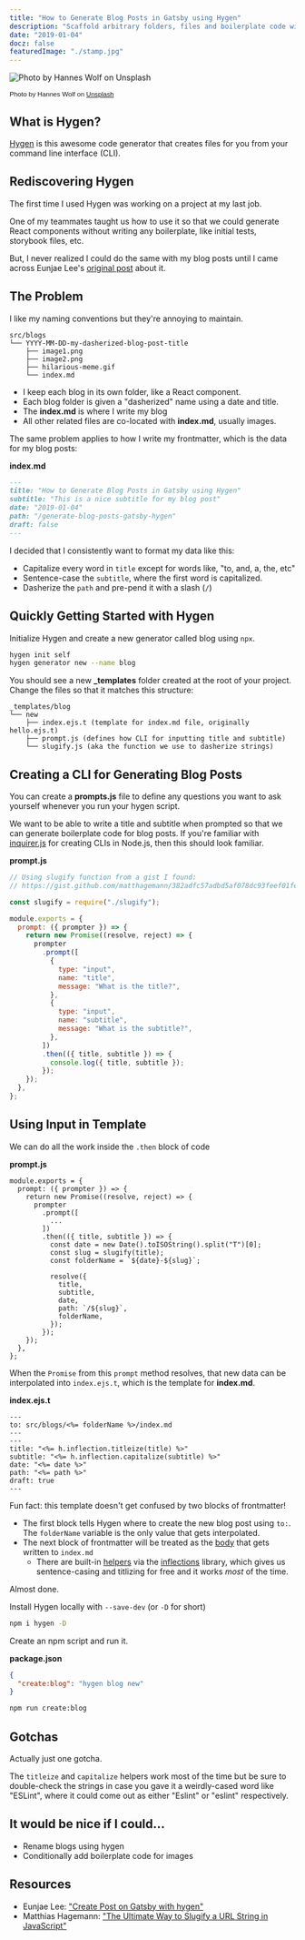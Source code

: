 ```yaml
---
title: "How to Generate Blog Posts in Gatsby using Hygen"
description: "Scaffold arbitrary folders, files and boilerplate code with Hygen."
date: "2019-01-04"
docz: false
featuredImage: "./stamp.jpg"
---
```


![Photo by Hannes Wolf on Unsplash](./stamp.jpg)

<small style="font-family: Karla, sans-serif;">Photo by Hannes Wolf on [Unsplash](https://unsplash.com/photos/n2ILm0aTCYo)</small>

## What is Hygen?

[Hygen](https://www.hygen.io/) is this awesome code generator that creates files for you from your command line interface (CLI).

## Rediscovering Hygen

The first time I used Hygen was working on a project at my last job.

One of my teammates taught us how to use it so that we could generate React components without writing any boilerplate, like initial tests, storybook files, etc.

But, I never realized I could do the same with my blog posts until I came across Eunjae Lee's [original post](https://eunjae.me/create-post-on-gatsby-with-hygen/) about it.

## The Problem

I like my naming conventions but they're annoying to maintain.

```
src/blogs
└── YYYY-MM-DD-my-dasherized-blog-post-title
    ├── image1.png
    ├── image2.png
    ├── hilarious-meme.gif
    └── index.md
```

- I keep each blog in its own folder, like a React component.
- Each blog folder is given a "dasherized" name using a date and title.
- The **index.md** is where I write my blog
- All other related files are co-located with **index.md**, usually images.

The same problem applies to how I write my frontmatter, which is the data for my blog posts:

**index.md**

```md
---
title: "How to Generate Blog Posts in Gatsby using Hygen"
subtitle: "This is a nice subtitle for my blog post"
date: "2019-01-04"
path: "/generate-blog-posts-gatsby-hygen"
draft: false
---
```

I decided that I consistently want to format my data like this:

- Capitalize every word in `title` except for words like, "to, and, a, the, etc"
- Sentence-case the `subtitle`, where the first word is capitalized.
- Dasherize the `path` and pre-pend it with a slash (`/`)

## Quickly Getting Started with Hygen

Initialize Hygen and create a new generator called blog using `npx`.

```bash
hygen init self
hygen generator new --name blog
```

You should see a new **\_templates** folder created at the root of your project. Change the files so that it matches this structure:

```
_templates/blog
└── new
    ├── index.ejs.t (template for index.md file, originally hello.ejs.t)
    ├── prompt.js (defines how CLI for inputting title and subtitle)
    └── slugify.js (aka the function we use to dasherize strings)
```

## Creating a CLI for Generating Blog Posts

You can create a **prompts.js** file to define any questions you want to ask yourself whenever you run your hygen script.

We want to be able to write a title and subtitle when prompted so that we can generate boilerplate code for blog posts. If you're familiar with [inquirer.js](https://github.com/SBoudrias/Inquirer.js/) for creating CLIs in Node.js, then this should look familiar.

**prompt.js**

```js
// Using slugify function from a gist I found:
// https://gist.github.com/matthagemann/382adfc57adbd5af078dc93feef01fe1

const slugify = require("./slugify");

module.exports = {
  prompt: ({ prompter }) => {
    return new Promise((resolve, reject) => {
      prompter
        .prompt([
          {
            type: "input",
            name: "title",
            message: "What is the title?",
          },
          {
            type: "input",
            name: "subtitle",
            message: "What is the subtitle?",
          },
        ])
        .then(({ title, subtitle }) => {
          console.log({ title, subtitle });
        });
    });
  },
};
```

## Using Input in Template

We can do all the work inside the `.then` block of code

**prompt.js**

```js{9-19}
module.exports = {
  prompt: ({ prompter }) => {
    return new Promise((resolve, reject) => {
      prompter
        .prompt([
          ...
        ])
        .then(({ title, subtitle }) => {
          const date = new Date().toISOString().split("T")[0];
          const slug = slugify(title);
          const folderName = `${date}-${slug}`;

          resolve({
            title,
            subtitle,
            date,
            path: `/${slug}`,
            folderName,
          });
        });
    });
  },
};
```

When the `Promise` from this `prompt` method resolves, that new data can be interpolated into `index.ejs.t`, which is the template for **index.md**.

**index.ejs.t**

```ejs
---
to: src/blogs/<%= folderName %>/index.md
---
---
title: "<%= h.inflection.titleize(title) %>"
subtitle: "<%= h.inflection.capitalize(subtitle) %>"
date: "<%= date %>"
path: "<%= path %>"
draft: true
---

```

Fun fact: this template doesn't get confused by two blocks of frontmatter!

- The first block tells Hygen where to create the new blog post using `to:`. The `folderName` variable is the only value that gets interpolated.
- The next block of frontmatter will be treated as the [body](http://www.hygen.io/templates) that gets written to `index.md`
  - There are built-in [helpers](http://www.hygen.io/templates#helpers-and-inflections) via the [inflections](https://github.com/dreamerslab/node.inflection) library, which gives us sentence-casing and titlizing for free and it works _most_ of the time.

Almost done.

Install Hygen locally with `--save-dev` (or `-D` for short)

```bash
npm i hygen -D
```

Create an npm script and run it.

**package.json**

```json
{
  "create:blog": "hygen blog new"
}
```

```bash
npm run create:blog
```

## Gotchas

Actually just one gotcha.

The `titleize` and `capitalize` helpers work most of the time but be sure to double-check the strings in case you gave it a weirdly-cased word like "ESLint", where it could come out as either "Eslint" or "eslint" respectively.

## It would be nice if I could...

- Rename blogs using hygen
- Conditionally add boilerplate code for images

## Resources

- Eunjae Lee: ["Create Post on Gatsby with hygen"](https://eunjae.me/create-post-on-gatsby-with-hygen/)
- Matthias Hagemann: ["The Ultimate Way to Slugify a URL String in JavaScript"](https://medium.com/@mhagemann/the-ultimate-way-to-slugify-a-url-string-in-javascript-b8e4a0d849e1)
